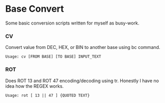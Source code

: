 Base Convert
============

Some basic conversion scripts written for myself as busy-work.

### CV ###

Convert value from DEC, HEX, or BIN to another base using bc command.

	Usage: cv [FROM BASE] [TO BASE] INPUT_TEXT


### ROT ###

Does ROT 13 and ROT 47 encoding/decoding using tr.
Honestly I have no idea how the REGEX works.

	Usage: rot [ 13 || 47 ] {QUOTED TEXT}

